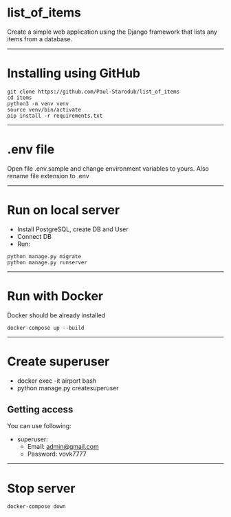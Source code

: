 # list_of_items
Create a simple web application using the Django framework that lists any items from a database.

***
# Installing using GitHub
```
git clone https://github.com/Paul-Starodub/list_of_items
cd items
python3 -m venv venv
source venv/bin/activate
pip install -r requirements.txt
```
---
# .env file
Open file .env.sample and change environment variables to yours. Also rename file extension to .env
***
# Run on local server
- Install PostgreSQL, create DB and User
- Connect DB
- Run:
```
python manage.py migrate
python manage.py runserver
```
***
# Run with Docker
Docker should be already installed
```
docker-compose up --build
```
***
# Create superuser

- docker exec -it airport bash 
- python manage.py createsuperuser
## Getting access
You can use following:
- superuser:
  - Email: admin@gmail.com
  - Password: vovk7777
***

# Stop server
```
docker-compose down
```